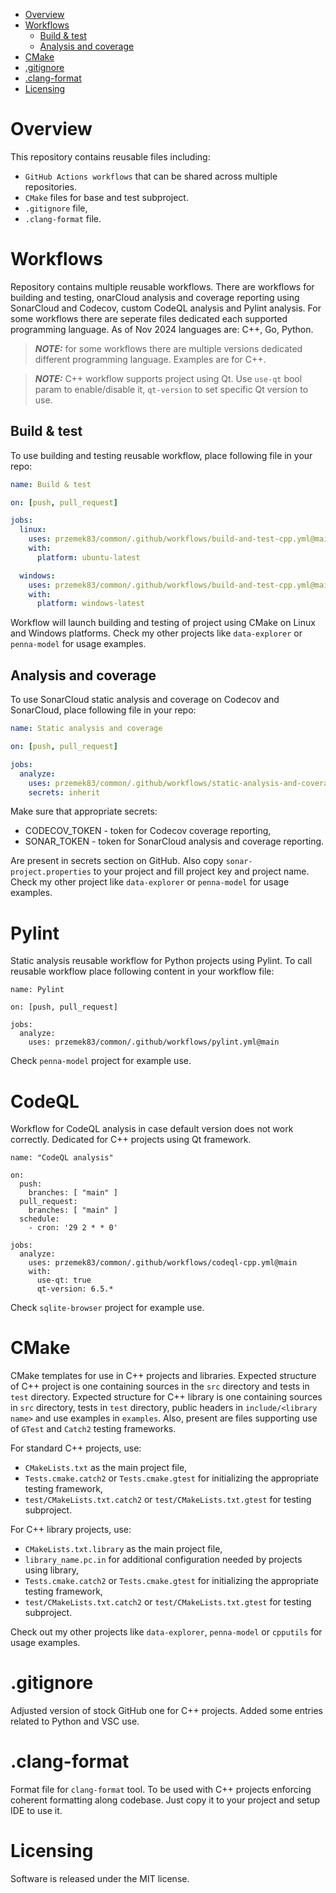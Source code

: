 - [Overview](#overview)
- [Workflows](#workflows)
   * [Build & test](#build-test)
   * [Analysis and coverage](#analysis-and-coverage)
- [CMake](#cmake)
- [.gitignore](#gitignore)
- [.clang-format](#clang-format)
- [Licensing](#licensing)

# Overview
This repository contains reusable files including:
- `GitHub Actions workflows` that can be shared across multiple repositories.
- `CMake` files for base and test subproject.
- `.gitignore` file,
- `.clang-format` file.

# Workflows
Repository contains multiple reusable workflows. There are workflows for building and testing, onarCloud analysis and coverage reporting using SonarCloud and Codecov, custom CodeQL analysis and Pylint analysis. For some workflows there are seperate files dedicated each supported programming language. As of Nov 2024 languages are: C++, Go, Python.

> **_NOTE:_**  for some workflows there are multiple versions dedicated different programming language. Examples are for C++.

> **_NOTE:_**  C++ workflow supports project using Qt. Use `use-qt` bool param to enable/disable it, `qt-version` to set specific Qt version to use.

## Build & test
To use building and testing reusable workflow, place following file in your repo:
```yaml
name: Build & test

on: [push, pull_request]

jobs:
  linux:
    uses: przemek83/common/.github/workflows/build-and-test-cpp.yml@main
    with:
      platform: ubuntu-latest

  windows:
    uses: przemek83/common/.github/workflows/build-and-test-cpp.yml@main
    with:
      platform: windows-latest
```
Workflow will launch building and testing of project using CMake on Linux and Windows platforms. Check my other projects like `data-explorer` or `penna-model` for usage examples.

## Analysis and coverage
To use SonarCloud static analysis and coverage on Codecov and SonarCloud, place following file in your repo:
```yaml
name: Static analysis and coverage

on: [push, pull_request]

jobs:
  analyze:
    uses: przemek83/common/.github/workflows/static-analysis-and-coverage-cpp.yml@main
    secrets: inherit
```
Make sure that appropriate secrets:
- CODECOV_TOKEN - token for Codecov coverage reporting,
- SONAR_TOKEN - token for SonarCloud
 analysis and coverage reporting.

Are present in secrets section on GitHub. Also copy `sonar-project.properties` to your project and fill project key and project name. Check my other project like `data-explorer` or `penna-model` for usage examples.

# Pylint
Static analysis reusable workflow for Python projects using Pylint. To call reusable workflow place following content in your workflow file:
```
name: Pylint

on: [push, pull_request]

jobs:
  analyze:
    uses: przemek83/common/.github/workflows/pylint.yml@main
```

Check `penna-model` project for example use.

# CodeQL
Workflow for CodeQL analysis in case default version does not work correctly. Dedicated for C++ projects using Qt framework.

```
name: "CodeQL analysis"

on:
  push:
    branches: [ "main" ]
  pull_request:
    branches: [ "main" ]
  schedule:
    - cron: '29 2 * * 0'

jobs:
  analyze:
    uses: przemek83/common/.github/workflows/codeql-cpp.yml@main
    with:
      use-qt: true
      qt-version: 6.5.*
```
Check `sqlite-browser` project for example use.

# CMake
CMake templates for use in C++ projects and libraries. Expected structure of C++ project is one containing sources in the `src` directory and tests in `test` directory. Expected structure for C++ library is one containing sources in `src` directory, tests in `test` directory, public headers in `include/<library name>` and use examples in `examples`. Also, present are files supporting use of `GTest` and `Catch2` testing frameworks.

For standard C++ projects, use:
- `CMakeLists.txt` as the main project file,
- `Tests.cmake.catch2` or `Tests.cmake.gtest` for initializing the appropriate testing framework,
- `test/CMakeLists.txt.catch2` or `test/CMakeLists.txt.gtest` for testing subproject.

For C++ library projects, use:
- `CMakeLists.txt.library` as the main project file,
- `library_name.pc.in` for additional configuration needed by projects using library,
- `Tests.cmake.catch2` or `Tests.cmake.gtest` for initializing the appropriate testing framework,
- `test/CMakeLists.txt.catch2` or `test/CMakeLists.txt.gtest` for testing subproject.

Check out my other projects like `data-explorer`, `penna-model` or `cpputils` for usage examples.

# .gitignore
Adjusted version of stock GitHub one for C++ projects. Added some entries related to Python and VSC use.

# .clang-format
Format file for `clang-format` tool. To be used with C++ projects enforcing coherent formatting along codebase. Just copy it to your project and setup IDE to use it.

# Licensing
Software is released under the MIT license.

